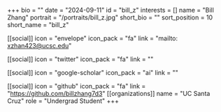 +++
bio = "" 
date = "2024-09-11" 
id = "bill_z" 
interests = [] 
name = "Bill Zhang" 
portrait = "/portraits/bill_z.jpg" 
short_bio = "" 
sort_position = 10
 short_name = "bill_z" 

[[social]] 
    icon = "envelope" 
    icon_pack = "fa" 
    link = "mailto: xzhan423@ucsc.edu"

 [[social]] 
    icon = "twitter" 
    icon_pack = "fa" 
    link = "" 

[[social]] 
    icon = "google-scholar" 
    icon_pack = "ai" 
    link = "" 

[[social]] 
    icon = "github" 
    icon_pack = "fa" 
    link = "https://github.com/billzhang7d3" 
[[organizations]] 
     name = "UC Santa Cruz" 
      role = "Undergrad Student" 
+++